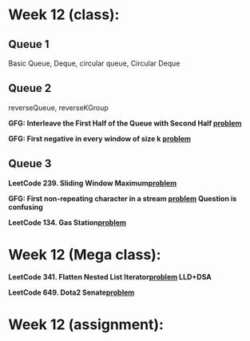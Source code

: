 # Week 12 (class):

## Queue 1

Basic Queue, Deque, circular queue, Circular Deque

## Queue 2

reverseQueue, reverseKGroup

**GFG: Interleave the First Half of the Queue with Second Half [problem](https://www.geeksforgeeks.org/problems/interleave-the-first-half-of-the-queue-with-second-half/0)**

**GFG: First negative in every window of size k [problem](https://www.geeksforgeeks.org/problems/first-negative-integer-in-every-window-of-size-k3345/1)**

## Queue 3

**LeetCode 239. Sliding Window Maximum[problem](https://leetcode.com/problems/sliding-window-maximum/)**

**GFG: First non-repeating character in a stream [problem](https://www.geeksforgeeks.org/problems/first-non-repeating-character-in-a-stream1216/1) Question is confusing**

**LeetCode 134. Gas Station[problem](https://leetcode.com/problems/gas-station/)**

# Week 12 (Mega class):

**LeetCode 341. Flatten Nested List Iterator[problem](https://leetcode.com/problems/flatten-nested-list-iterator/) LLD+DSA**

**LeetCode 649. Dota2 Senate[problem](https://leetcode.com/problems/dota2-senate/)**

# Week 12 (assignment):
